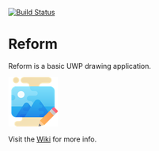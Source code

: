 [![Build Status](https://dev.azure.com/DuoTechX/Reform/_apis/build/status/DeveloperWOW64.reform?branchName=main)](https://dev.azure.com/DuoTechX/Reform/)
# Reform 

Reform is a basic UWP drawing application.

![Reform Logo](https://raw.githubusercontent.com/DeveloperWOW64/reform/main/reform/Assets/StoreLogo.scale-200.png)

Visit the [Wiki](https://github.com/DeveloperWOW64/reform/wiki) for more info.
